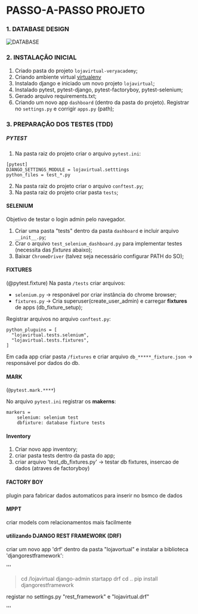 # PASSO-A-PASSO PROJETO

### 1. DATABASE DESIGN

![DATABASE](https://user-images.githubusercontent.com/12896853/189552961-850ea950-0adf-46a7-bd27-1cf2b447acce.png)

### 2. INSTALAÇÃO INICIAL

1. Criado pasta do projeto `lojavirtual-veryacademy`;
2. Criando ambiente virtual [virtualenv](https://virtualenv.pypa.io/en/latest/)
3. Instalado django e iniciado um novo projeto `lojavirtual`;
4. Instalado pytest, pytest-django, pytest-factoryboy, pytest-selenium;
5. Gerado arquivo requirements.txt;
6. Criando um novo app `dashboard` (dentro da pasta do projeto). Registrar no `settings.py` e corrigir `apps.py` (path);

### 3. PREPARAÇÃO DOS TESTES (TDD)

##### PYTEST

1. Na pasta raiz do projeto criar o arquivo `pytest.ini`:
```
[pytest]
DJANGO_SETTINGS_MODULE = lojavirtual.setttings
python_files = test_*.py
```
2. Na pasta raiz do projeto criar o arquivo `conftest.py`;
3. Na pasta raiz do projeto criar pasta `tests`;

#### SELENIUM

Objetivo de testar o login admin pelo navegador.

1. Criar uma pasta "tests" dentro da pasta `dashboard` e incluir arquivo `__init__.py`;
2. Crar o arquivo `test_selenium_dashboard.py` para implementar testes (necessita das _fixtures_ abaixo);
3. Baixar `ChromeDriver` (talvez seja necessário configurar PATH do SO);

#### FIXTURES
(@pytest.fixture)
Na pasta `/tests` criar arquivos:
  - `selenium.py` -> responável por criar instância do chrome browser;
  - `fixtures.py` -> Cria superuser(create_user_admin) e carregar **fixtures** de apps (db_fixture_setup); 


Registrar arquivos no arquivo `conftest.py`:
```
python_pluguins = [
  "lojavirtual.tests.selenium",
  "lojavirtual.tests.fixtures",
]
```
Em cada app criar pasta `/fixtures` e criar arquivo `db_*****_fixture.json` -> responsável por dados do db.

#### MARK
(`@pytest.mark.****`)

No arquivo `pytest.ini` registrar os **makerns**:

```
markers =
    selenium: selenium test
    dbfixture: database fixture tests
```

#### Inventory

1. Criar novo app inventory;
2. criar pasta tests dentro da pasta do app;
3. criar arquivo 
   'test_db_fixtures.py' -> testar db fixtures, insercao de dados (atraves de factoryboy)

#### FACTORY BOY

plugin para fabricar dados automaticos para inserir no bsmco de dados


#### MPPT 

criar models com relacionamentos mais facilmente


#### utilizando DJANGO REST FRAMEWORK (DRF)

criar um novo app 'drf' dentro da pasta "lojavortual" e instalar a biblioteca 'djangorestframework':

'''
>cd /lojavirtual
>django-admin startapp drf
>cd ..
>pip install djangorestframework

registar no settings.py "rest_framework" e "lojavirtual.drf"

'''